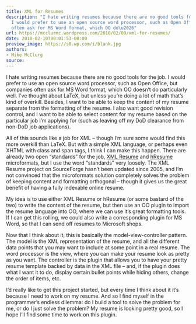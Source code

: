 ```yaml
---
title: XML for Resumes
description: "I hate writing resumes because there are no good tools for the job.
  I would prefer to use an open source word processor, such as Open Office, but companies
  often ask for MS Word format, which OO do\u2026"
url: https://mcclurmc.wordpress.com/2010/02/09/xml-for-resumes/
date: 2010-02-10T00:01:53-00:00
preview_image: https://s0.wp.com/i/blank.jpg
authors:
- Mike McClurg
source:
---
```


<p>I hate writing resumes because there are no good tools for the job. I would prefer to use an open source word processor, such as Open Office, but companies often ask for MS Word format, which OO doesn’t do particularly well. I’ve thought about LaTeX, but unless you’re doing a lot of math that’s kind of overkill. Besides, I want to be able to keep the content of my resume separate from the formatting of the resume. I also want good revision control, and I want to be able to select content for my resume based on the particular job I’m applying for (such as leaving off my DoD clearance from non-DoD job applications).</p>
<p>All of this sounds like a job for XML – though I’m sure some would find this more overkill than LaTeX. But with a simple XML language, or perhaps even XHTML with class and span tags, I think I can make this happen. There are already two open “standards” for the job, <a href="http://xmlresume.sourceforge.net/">XML Resume</a> and <a href="http://microformats.org/wiki/hresume">hResume</a> microformats, but I use the word “standards” very loosely. The XML Resume project on SourceForge hasn’t been updated since 2005, and I’m not convinced that the microformats solution completely solves the problem of keeping content and formatting orthogonal – though it gives us the great benefit of having a fully indexable online resume.</p>
<p>My idea is to use either XML Resume or hResume (or some bastard of the two) to write the content of the resume, but then use an OO plugin to import the resume language into OO, where we can use it’s great formatting tools. If I can get this rolling, we could also write a corresponding plugin for MS Word, so that I can send off resumes to Microsoft shops.</p>
<p>Now that I think about it, this is basically the model-view-controller pattern. The model is the XML representation of the resume, and all the different data points that you may want to include at some point in a real resume. The word processor is the view, where you can make your resume look as pretty as you want. The controller is the plugin that allows you to have your pretty resume template backed by data in the XML file – and, if the plugin does what I want it to do, display certain bullet points while hiding others, change the order of items, etc.</p>
<p>I’d really like to get this project started, but every time I think about it it’s because I need to work on my resume. And so I find myself in the programmer’s endless dilemma: do I build a tool to solve the problem for me, or do I just solve the problem? My resume is looking pretty good, so I hope I’ll find some time to work on this plugin.</p>

